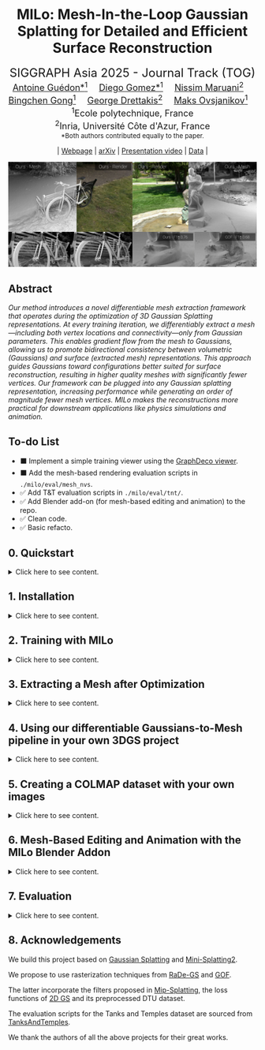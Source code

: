 <div align="center">

<h1>
MILo: Mesh-In-the-Loop Gaussian Splatting for Detailed and Efficient Surface Reconstruction
</h1>

<font size="5">
SIGGRAPH Asia 2025 - Journal Track (TOG)<br>
</font>

<font size="4">
<a href="https://anttwo.github.io/" style="font-size:100%;">Antoine Guédon*<sup>1</sup></a>&emsp;
<a href="https://www.lix.polytechnique.fr/Labo/Diego.GOMEZ/" style="font-size:100%;">Diego Gomez*<sup>1</sup></a>&emsp;
<a href="https://nissmar.github.io/" style="font-size:100%;">Nissim Maruani<sup>2</sup></a>&emsp;<br>
<a href="https://s2.hk/" style="font-size:100%;">Bingchen Gong<sup>1</sup></a>&emsp;
<a href="https://www-sop.inria.fr/members/George.Drettakis/" style="font-size:100%;">George Drettakis<sup>2</sup></a>&emsp;
<a href="https://www.lix.polytechnique.fr/~maks/" style="font-size:100%;">Maks Ovsjanikov<sup>1</sup></a>&emsp;
</font>
<br>

<font size="4">
<sup>1</sup>Ecole polytechnique, France<br>
<sup>2</sup>Inria, Université Côte d'Azur, France<br>
</font>

<font size="2">
*Both authors contributed equally to the paper.
</font>

| <a href="https://anttwo.github.io/milo">Webpage</a> | <a href="https://arxiv.org/abs/2506.24096">arXiv</a> | <a href="https://www.youtube.com/watch?v=_SGNhhNz0fE">Presentation video</a> | <a href="https://drive.google.com/drive/folders/1Bf7DM2DFtQe4J63bEFLceEycNf4qTcqm?usp=sharing">Data</a> |

![Teaser image](assets/teaser.png)
</div>

## Abstract

_Our method introduces a novel differentiable mesh extraction framework that operates during the optimization of 3D Gaussian Splatting representations. At every training iteration, we differentiably extract a mesh—including both vertex locations and connectivity—only from Gaussian parameters. This enables gradient flow from the mesh to Gaussians, allowing us to promote bidirectional consistency between volumetric (Gaussians) and surface (extracted mesh) representations. This approach guides Gaussians toward configurations better suited for surface reconstruction, resulting in higher quality meshes with significantly fewer vertices. Our framework can be plugged into any Gaussian splatting representation, increasing performance while generating an order of magnitude fewer mesh vertices. MILo makes the reconstructions more practical for downstream applications like physics simulations and animation._

## To-do List

- ⬛ Implement a simple training viewer using the <a href="https://github.com/graphdeco-inria/graphdecoviewer">GraphDeco viewer</a>.
- ⬛ Add the mesh-based rendering evaluation scripts in `./milo/eval/mesh_nvs`.
- ✅ Add T&T evaluation scripts in `./milo/eval/tnt/`.
- ✅ Add Blender add-on (for mesh-based editing and animation) to the repo.
- ✅ Clean code.
- ✅ Basic refacto.

## 0. Quickstart

<details>
<summary>Click here to see content.</summary>

Please start by creating or downloading a COLMAP dataset, such as <a href="https://drive.google.com/drive/folders/1Bf7DM2DFtQe4J63bEFLceEycNf4qTcqm?usp=sharing">our COLMAP run for the Ignatius scene from the Tanks&Temples dataset</a>. You can move the Ignatius directory to `./milo/data`.

After installing MILo as described in the next section, you can reconstruct a surface mesh from images by going to the `./milo/` directory and running the following commands:

```bash
# Training for an outdoor scene
python train.py -s ./data/Ignatius -m ./output/Ignatius --imp_metric outdoor --rasterizer radegs

# Saves mesh as PLY with vertex colors after training
python mesh_extract_sdf.py -s ./data/Ignatius -m ./output/Ignatius --rasterizer radegs
```
Please change `--imp_metric outdoor` to `--imp_metric indoor` if your scene is indoor.

These commands use the lightest version of our approach, resulting in a small number of Gaussians and a light mesh. You can increase the number of Gaussians by adding `--dense_gaussians`, and improve the robustness to exposure variations with `--decoupled_appearance` as follows:

```bash
# Training with dense gaussians and better appearance model
python train.py -s ./data/Ignatius -m ./output/Ignatius --imp_metric outdoor --rasterizer radegs --dense_gaussians --decoupled_appearance

# Saves mesh as PLY with vertex colors after training
python mesh_extract_sdf.py -s ./data/Ignatius -m ./output/Ignatius --rasterizer radegs
```

Please refer to the following sections for additional details on our training and mesh extraction scripts, including:
- How to use other rasterizers
- How to train MILo with high-resolution meshes
- Various mesh extraction methods
- How to easily integrate MILo's differentiable GS-to-mesh pipeline to your own GS project
</details>


## 1. Installation

<details>
<summary>Click here to see content.</summary>

### Clone this repository.
```bash
git clone https://github.com/Anttwo/MILo.git --recursive
```

### Install dependencies.

Please start by creating an environment:
```bash
conda create -n milo python=3.9
conda activate milo
```

Then, specify your own CUDA paths depending on your CUDA version:
```bash
# You can specify your own cuda path (depending on your CUDA version)
export CPATH=/usr/local/cuda-11.8/targets/x86_64-linux/include:$CPATH
export LD_LIBRARY_PATH=/usr/local/cuda-11.8/targets/x86_64-linux/lib:$LD_LIBRARY_PATH
export PATH=/usr/local/cuda-11.8/bin:$PATH
```

Finally, you can run the following script to install all dependencies, including PyTorch and Gaussian Splatting submodules:
```bash
python install.py
```
By default, the environment will be installed for CUDA 11.8. If using CUDA 12.1, you can provide the argument `--cuda_version 12.1` to `install.py`. **Please note that only CUDA 11.8 has been tested.**

If you encounter problems or if the installation script does not work, please follow the detailed installation steps below.

<details>
<summary>Click here for detailed installation instructions</summary>

```bash
# For CUDA 11.8
conda install pytorch==2.3.1 torchvision==0.18.1 torchaudio==2.3.1 pytorch-cuda=11.8 -c pytorch -c nvidia

# For CUDA 12.1 (The code has only been tested on CUDA 11.8)
conda install pytorch==2.3.1 torchvision==0.18.1 torchaudio==2.3.1 pytorch-cuda=12.1 -c pytorch -c nvidia

pip install -r requirements.txt

# Install submodules for Gaussian Splatting, including different rasterizers, aggressive densification, simplification, and utilities
pip install submodules/diff-gaussian-rasterization_ms
pip install submodules/diff-gaussian-rasterization
pip install submodules/diff-gaussian-rasterization_gof
pip install submodules/simple-knn
pip install submodules/fused-ssim

# Delaunay Triangulation from Tetra-Nerf
cd submodules/tetra_triangulation
conda install cmake
conda install conda-forge::gmp
conda install conda-forge::cgal

# You can specify your own cuda path (depending on your CUDA version)
export CPATH=/usr/local/cuda-11.8/targets/x86_64-linux/include:$CPATH
export LD_LIBRARY_PATH=/usr/local/cuda-11.8/targets/x86_64-linux/lib:$LD_LIBRARY_PATH
export PATH=/usr/local/cuda-11.8/bin:$PATH

cmake .
make 
pip install -e .
cd ../../

# Nvdiffrast for efficient mesh rasterization
cd ./submodules/nvdiffrast
pip install .
cd ../../
```

</details>

</details>

## 2. Training with MILo

<details>
<summary>Click here to see content.</summary>

First, go to the MILo folder:
```bash
cd milo
```

Then, to optimize a Gaussian Splatting representation with MILo using a COLMAP dataset, you can run the following command:
```bash
python train.py \
    -s <PATH TO COLMAP DATASET> \
    -m <OUTPUT_DIR> \
    --imp_metric <"indoor" OR "outdoor"> \
    --rasterizer <"radegs" OR "gof">
```
The main arguments are the following:
| Argument | Values | Default | Description |
|----------|--------|---------|-------------|
|  `--imp_metric` | `"indoor"` or `"outdoor"` | Required | Type of scene to optimize. Modifies the importance sampling to better handle indoor or outdoor scenes. |
| `--rasterizer` | `"radegs"` or `"gof"` | `"radegs"` | Rasterization technique used during training. |
| `--dense_gaussians` | flag | disabled | Use more Gaussians during training. When active, only a subset of Gaussians will generate pivots for Delaunay triangulation. When inactive, all Gaussians generate pivots.|

You can use a dense set of Gaussians by adding the argument `--dense_gaussians`:
```bash
python train.py \
    -s <PATH TO COLMAP DATASET> \
    -m <OUTPUT_DIR> \
    --imp_metric <"indoor" OR "outdoor"> \
    --rasterizer <"radegs" OR "gof"> \
    --dense_gaussians \
    --data_device cpu
```

The list of optional arguments is provided below:
| Category | Argument | Values | Default | Description |
|----------|----------|---------|---------|-------------|
| **Performance & Logging** | `--data_device` | `"cpu"` or `"cuda"` | `"cuda"` | Forces data to be loaded on CPU (less GPU memory usage, slightly slower training) |
| | `--log_interval` | integer | - | Log images every N training iterations (e.g., `200`) |
| **Mesh Configuration** | `--mesh_config` | `"default"`, `"highres"`, `"veryhighres"` | `"default"` | Config file for mesh resolution and quality |
| **Evaluation & Appearance** | `--eval` | flag | disabled | Performs the usual train/test split for evaluation |
| | `--decoupled_appearance` | flag | disabled | Better handling of exposure variations |
| **Depth-Order Regularization** | `--depth_order` | flag | disabled | Enable depth-order regularization with DepthAnythingV2 |
| | `--depth_order_config` | `"default"` or `"strong"` | `"default"` | Strength of depth regularization |

You can change the config file used during training (useful for ablation runs) by 
specifying `--mesh_config <CONFIG_NAME>`. The different config files are the following:

- **Default config**: The default config file name is `default`. This config results in 
lighter representations and lower resolution meshes, containing around 2M Delaunay vertices 
for the base setting and 5M Delaunay vertices for the `--dense_gaussians` setting.
- **High Res config**: You can use `--mesh_config highres --dense_gaussians` for higher 
resolution meshes. We recommend using this config with `--dense_gaussians`. This config 
results in higher resolution representations, containing up to 9M Delaunay vertices.
- **Very High Res config**: You can use `--mesh_config veryhighres --dense_gaussians` for 
even higher resolution meshes. We recommend using this config with `--dense_gaussians`. This 
config results in even higher resolution representations, containing up to 14M Delaunay 
vertices. This configuration requires more memory for training.

Please refer to the <a href="https://depth-anything-v2.github.io/">DepthAnythingV2</a> repo to download the `vitl` checkpoint required for Depth-Order regularization. Then, move the checkpoint file to `./submodules/Depth-Anything-V2/checkpoints/`.

### Example Commands

Basic training for indoor scenes with logging:
```bash
python train.py -s <PATH TO COLMAP DATASET> -m <OUTPUT_DIR> --imp_metric indoor --rasterizer radegs --log_interval 200
```

Dense Gaussians with high resolution in outdoor scenes:
```bash
python train.py -s <PATH TO COLMAP DATASET> -m <OUTPUT_DIR> --imp_metric outdoor --rasterizer radegs --dense_gaussians --mesh_config highres --data_device cpu
```

Full featured training with very high resolution:
```bash
python train.py -s <PATH TO COLMAP DATASET> -m <OUTPUT_DIR> --imp_metric indoor --rasterizer radegs --dense_gaussians --mesh_config veryhighres --decoupled_appearance --log_interval 200 --data_device cpu
```

Training with depth-order regularization:
```bash
python train.py -s <PATH TO COLMAP DATASET> -m <OUTPUT_DIR> --imp_metric indoor --rasterizer radegs --depth_order --depth_order_config strong --log_interval 200 --data_device cpu
```

</details>

## 3. Extracting a Mesh after Optimization

<details>
<summary>Click here to see content.</summary>

First go to `./milo/`.

### 3.1. Use learned SDF values

You can then use the following command:
```bash
python mesh_extract_sdf.py \
    -s <PATH TO COLMAP DATASET> \
    -m <MODEL DIR> \
    --rasterizer <"radegs" OR "gof">
```
This script will further refine the SDF values for a short period of time (1000 iterations by default) with frozen Gaussians, then save the mesh as a PLY file with vertex colors. The mesh will be located at `<MODEL_DIR>/mesh_learnable_sdf.ply`.

**WARNING:** Make sure you use the same mesh config file as the one used during training. You can change the config file by specifying `--config <CONFIG_NAME>`. The default config file name is `default`, but you can switch to `highres` or `veryhighres`.

You can use the usual train/test split by adding the argument `--eval`. 

### 3.2. Use Integrated Opacity Field or scalable TSDF

To extract a mesh using the integrated opacity field as defined by the Gaussians in GOF and RaDe-GS, you can run the following command:
```bash
python mesh_extract_integration.py \
    -s <PATH TO COLMAP DATASET> \
    -m <MODEL DIR>
```
You can use the argument `--rasterizer <radegs OR gof>` to change the rasterization technique for computing the opacity field. Default is `gof`. We recommend using GOF in this context (even if RaDe-GS was used during training), as the opacity computation from GOF is more precise and will produce less surface erosion.

You can also use the argument `--sdf_mode <"integration" OR "depth_fusion">` to modify the SDF computation strategy. Default mode is `integration`, which uses the integrated opacity field. Please note that `depth_fusion` is not traditional TSDF performed on a regular grid, but our more efficient depth fusion strategy relying on the same Gaussian pivots as the ones used for `integration`.

If using `integration`, you can modify the isosurface value with the argument `--isosurface_value <value>`. The default value is 0.5.
```bash
python mesh_extract_integration.py \
    -s <PATH TO COLMAP DATASET> \
    -m <MODEL DIR> \
    --rasterizer gof \
    --sdf_mode integration \
    --isosurface_value 0.5
```

If using `depth_fusion`, you can modify the truncation margin with the argument `--trunc_margin <value>`. If not provided, the value is automatically computed depending on the scale of the scene. We recommend not changing this value.
```bash
python mesh_extract_integration.py \
    -s <PATH TO COLMAP DATASET> \
    -m <MODEL DIR> \
    --rasterizer gof \
    --sdf_mode depth_fusion \
    --trunc_margin 0.005
```

The mesh will be saved at either `<MODEL_DIR>/mesh_integration_sdf.ply` or `<MODEL_DIR>/mesh_depth_fusion_sdf.ply` depending on the SDF computation method.

</details>

## 4. Using our differentiable Gaussians-to-Mesh pipeline in your own 3DGS project

<details>
<summary>Click here to see content.</summary>
<br>

In `milo.functional`, we provide straightforward functions to leverage our differentiable *Gaussians-to-Mesh pipeline* in your own 3DGS projects.

These functions only require Gaussian parameters as inputs (`means`, `scales`, `rotations`, `opacities`) and can extract a mesh from these parameters in a differentiable manner, allowing for **performing differentiable operations on the surface mesh and backpropating gradients directly to the Gaussians**.

We only assume that your own `Camera` class has the same structure as the class from the original [3DGS](https://github.com/graphdeco-inria/gaussian-splatting) implementation.

Specifically, we propose the following functions:
- `sample_gaussians_on_surface`: This function samples Gaussians that are the most likely to be located on the surface of the scene. For more efficiency, we propose using only these Gaussians for generating pivots and applying Delaunay triangulation.
- `extract_gaussian_pivots`: This differentiable function builds pivots from the parameters of the sampled Gaussians. In practice, there is no need to explicitely call this function, as our other functions can recompute pivots on the fly. However, you might want to perform special treatment on the pivots.
- `compute_initial_sdf_values`: This function estimates initial truncated SDF values for any set of Gaussian pivots by performing depth-fusion over the provided viewpoints. You can directly provide the gaussian parameters to this function, in which case pivots will be computed on the fly. In the paper, we propose to learn optimal SDF values by maximizing the consistency between volumetric GS renderings and surface mesh renderings; We use this function to initialize the SDF values.
- `compute_delaunay_triangulation`: This function computes the Delaunay triangulation for a set of sampled Gaussians pivots. You can provide either pivots as inputs, or directly the parameters of the Gaussians (means, scales, rotations...), in which case the pivots will be recomputed on the fly. This function should not be applied at every training iteration as it is very slow, and the Delaunay graph does not change that much during training.
- `extract_mesh`: This differentiable function extracts the mesh from the Gaussian parameters, given a Delaunay triangulation and SDF values for the Gaussian pivots.

We also propose additional functions such as `frustum_cull_mesh` which culls mesh vertices based on the view frustum of an input camera.

We provide an example of how to use these functions below, using our codebase or any codebase following the same template as the original [3DGS](https://github.com/graphdeco-inria/gaussian-splatting) implementation.

```python
from functional import (
    sample_gaussians_on_surface,
    extract_gaussian_pivots,
    compute_initial_sdf_values,
    compute_delaunay_triangulation,
    extract_mesh,
    frustum_cull_mesh,
)

# Load or initialize a 3DGS-like model and training cameras
gaussians = ...
train_cameras = ...

# Define a simple wrapper for your Gaussian Splatting rendering function, 
# following this template. It will be used only for initializing SDF values.
# The wrapper should accept just a camera as input, and return a dictionary 
# with "render" and "depth" keys.
from gaussian_renderer.radegs import render_radegs
pipe = ...
background = torch.tensor([0., 0., 0.], device="cuda")
def render_func(view):
    render_pkg = render_radegs(
        viewpoint_camera=view, 
        pc=gaussians, 
        pipe=pipe, 
        bg_color=background, 
        kernel_size=0.0, 
        scaling_modifier = 1.0, 
        require_coord=False, 
        require_depth=True
    )
    return {
        "render": render_pkg["render"],
        "depth": render_pkg["median_depth"],
    }

# Only the parameters of the Gaussians are needed for extracting the mesh.
means = gaussians.get_xyz
scales = gaussians.get_scaling
rotations = gaussians.get_rotation
opacities = gaussians.get_opacity

# Sample Gaussians on the surface.
# Should be performed only once, or just once in a while.
# In this example, we sample at most 600_000 Gaussians.
surface_gaussians_idx = sample_gaussians_on_surface(
    views=train_cameras,
    means=means,
    scales=scales,
    rotations=rotations,
    opacities=opacities,
    n_max_samples=600_000,
    scene_type='indoor',
)

# Compute initial SDF values for pivots. Should be performed only once.
# In the paper, we propose to learn optimal SDF values by maximizing the 
# consistency between volumetric renderings and surface mesh renderings.
initial_pivots_sdf = compute_initial_sdf_values(
    views=train_cameras,
    render_func=render_func,
    means=means,
    scales=scales,
    rotations=rotations,
    gaussian_idx=surface_gaussians_idx,
)

# Compute Delaunay Triangulation.
# Can be performed once in a while.
delaunay_tets = compute_delaunay_triangulation(
    means=means,
    scales=scales,
    rotations=rotations,
    gaussian_idx=surface_gaussians_idx,
)

# Differentiably extract a mesh from Gaussian parameters, including initial 
# or updated SDF values for the Gaussian pivots.
# This function is differentiable with respect to the parameters of the Gaussians, 
# as well as the SDF values. Can be performed at every training iteration.
mesh = extract_mesh(
    delaunay_tets=delaunay_tets,
    pivots_sdf=initial_pivots_sdf,
    means=means,
    scales=scales,
    rotations=rotations,
    gaussian_idx=surface_gaussians_idx,
)

# You can now apply any differentiable operation on the extracted mesh, 
# and backpropagate gradients back to the Gaussians!
# In the paper, we propose to use differentiable mesh rendering.
from scene.mesh import MeshRasterizer, MeshRenderer
renderer = MeshRenderer(MeshRasterizer(cameras=train_cameras))

# We cull the mesh based on the view frustum for more efficiency
i_view = np.random.randint(0, len(train_cameras))
mesh_render_pkg = renderer(
    frustum_cull_mesh(mesh, train_cameras[i_view]), 
    cam_idx=i_view, 
    return_depth=True, return_normals=True
)
mesh_depth = mesh_render_pkg["depth"]
mesh_normals = mesh_render_pkg["normals"]
```

</details>

## 5. Creating a COLMAP dataset with your own images

<details>
<summary><span>Click here to see content.</span></summary>
<br>

### 5.1. Estimate camera poses with COLMAP

Please first install a recent version of COLMAP (ideally CUDA-powered) and make sure to put the images you want to use in a directory `<location>/input`. Then, run the script `milo/convert.py` from the original Gaussian splatting implementation to compute the camera poses for the images using COLMAP. Please refer to the original <a href="https://github.com/graphdeco-inria/gaussian-splatting">3D Gaussian Splatting repository</a> for more details.

```shell
python milo/convert.py -s <location>
```

Sometimes COLMAP fails to reconstruct all images into the same model and hence produces multiple sub-models. The smaller sub-models generally contain only a few images. However, by default, the script `convert.py` will apply Image Undistortion only on the first sub-model, which may contain only a few images.

If this is the case, a simple solution is to keep only the largest sub-model and discard the others. To do this, open the source directory containing your input images, then open the sub-directory `<Source_directory>/distorted/sparse/`. You should see several sub-directories named `0/`, `1/`, etc., each containing a sub-model. Remove all sub-directories except the one containing the largest files, and rename it to `0/`. Then, run the script `convert.py` one more time but skip the matching process:

```shell
python milo/convert.py -s <location> --skip_matching
```

_Note: If the sub-models have common registered images, they could be merged into a single model as post-processing step using COLMAP; However, merging sub-models requires to run another global bundle adjustment after the merge, which can be time consuming._

### 5.2. Estimate camera poses with VGGT

Coming soon.

</details>


## 6. Mesh-Based Editing and Animation with the MILo Blender Addon

<details>
<summary>Click here to see content.</summary>
<br>

While MILo provides a differentiable solution for extracting meshes from 3DGS representations, it also implicitly encourages Gaussians to align with the surface of the mesh. As a result, any modification made to the mesh can be easily propagated to the Gaussians, making the reconstructed mesh an excellent proxy for editing and animating the 3DGS representation.

Similarly to previous works <a href="https://anttwo.github.io/sugar/">SuGaR</a> and <a href="https://anttwo.github.io/frosting/">Gaussian Frosting</a>, we provide a Blender addon allowing to combine, edit and animate 3DGS representations just by manipulating meshes reconstructed with MILo in Blender.

### 6.1. Installing the addon

1. Please start by installing `torch_geometric` and `torch_cluster` in your `milo` conda environment:
```shell
pip install torch_geometric
pip install torch_cluster
```

2. Then, install <a href="https://www.blender.org/download/">Blender</a> (version 4.0.2 is recommended but not mandatory).

3. Open Blender, and go to `Edit` > `Preferences` > `Add-ons` > `Install`, and select the file `milo_addon.py` located in `./milo/blender/`.<br>

You have now installed the MILo addon for Blender!

### 6.2. Usage

This Blender addon is almost identical as the <a href="https://github.com/Anttwo/sugar_frosting_blender_addon">SuGaR x Frosting Blender addon</a>. You can refer to this previous repo for more details and illustrations. To combine, edit or animate scene with the addon, please follow the steps below:

1. Please start by training Gaussians with MILo and extracting a mesh, as described in the Quickstart section.

2. Open a new scene in Blender, and go to the `Render` tab in the Properties. You should see a panel named `Add MILo mesh`. The panel is not necessary at the top of the tab, so you may need to scroll down to find it.

3. **(a) Select a mesh.** Enter the path to the final mesh extracted with MILo in the `Path to mesh PLY` field. You can also click on the folder icon to select the file. The mesh should be located at `<path to model directory>/mesh_learnable_sdf.ply`.<br><br>
**(b) Select a checkpoint.** Similarly, enter the path to the final checkpoint of the optimization in the `Path to 3DGS PLY` field. You can also click on the folder icon to select the file. The checkpoint should be located at `<path to model directory>/point_cloud/iteration_18000/point_cloud.ply`.<br><br>
**(c) Load the mesh.** Finally, click on `Add mesh` to load the mesh in Blender. Feel free to rotate the mesh and change the shading mode to better visualize the mesh and its colors. 

4. **Now, feel free to edit your mesh using Blender!** 
<br>You can segment it into different pieces, sculpt it, rig it, animate it using a parent armature, *etc*. You can also add other MILo meshes to the scene, and combine elements from different scenes. <br>
Feel free to set a camera in the scene and prepare an animation: You can animate the camera, the mesh, *etc*.<br>
Please avoid using `Apply Location`, `Apply Rotation`, or `Apply Scale` on the edited mesh, as we are still unsure how it will affect the correspondence between the mesh and the optimized checkpoint.

5. Once you're done with your editing, you can prepare a rendering package ready to be rendered with Gaussians. To do so, go to the `Render` tab in the Properties again, and select the `./milo/` directory in the `Path to MILo directory` field.<br> 
Finally, click on `Render Image` or `Render Animation` to save a rendering package for the scene. <br><br>
`Render Image` will render a single image of the scene, with the current camera position and mesh editions/poses.<br><br>
`Render Animation` will render a full animation of the scene, from the first frame to the last frame you set in the Blender Timeline.
<br><br>
The package should be saved as a `JSON` file and located in `./milo/blender/packages/`.

7. Finally, you can render the package with Gaussian Splatting. You just need to go to `./milo/` and run the following command:
```shell
python render_blender_scene.py \
    -p <path to the package json file> \
    --rasterizer <"radegs" or "gof">.
```

By default, renderings are saved in `./milo/blender/renders/<name of the scene>/`. However, you can change the output directory by adding `-o <path to output directory>`.

Please check the documentation of the `render_blender_scene.py` scripts for more information on the additional arguments.
If you get artifacts in the rendering, you can try to play with the various following hyperparameters: `binding_mode`, `filter_big_gaussians_with_th`, `clamp_big_gaussians_with_th`, and `filter_distant_gaussians_with_th`.

</details>

## 7. Evaluation

<details>
<summary>Click here to see content.</summary>
<br>

For evaluation, please start by downloading [our COLMAP runs for the Tanks and Temples dataset](https://drive.google.com/drive/folders/1Bf7DM2DFtQe4J63bEFLceEycNf4qTcqm?usp=sharing), and make sure to move all COLMAP scene directories (Barn, Caterpillar, _etc._) inside the same directory. 

Then, please download ground truth point cloud, camera poses, alignments and cropfiles from [Tanks and Temples dataset](https://www.tanksandtemples.org/download/). The ground truth dataset should be organized as:
```
GT_TNT_dataset
│
└─── Barn
│   │
|   └─── Barn.json
│   │
|   └─── Barn.ply
│   │
|   └─── Barn_COLMAP_SfM.log
│   │
|   └─── Barn_trans.txt
│ 
└─── Caterpillar
│   │
......
```

We follow the exact same pipeline as GOF and RaDe-GS for evaluating MILo on T&T. Please go to `./milo/` and run the following script to run the full training and evaluation pipeline on all scenes:

```bash
python scripts/evaluate_tnt.py \
    --data_dir <path to directory containing TNT COLMAP datasets> \
    --gt_dir <path to the GT TNT directory> \
    --output_dir <path to output directory> \
    --rasterizer <"radegs" or "gof"> \
    --mesh_config <"default" or "highres" or "veryhighres">
```
You can add `--dense_gaussians` for using more Gaussians during training. Please note that `--dense_gaussians` will be automatically set to `True` if using `--mesh_config highres` or `--mesh_config veryhighres`.

For evaluating only a single scene, you can run the following commands:

```bash
# Training (you can add --dense_gaussians for higher performance)
python train.py \
    -s <path to preprocessed TNT dataset> \
    -m <output folder> \
    --imp_metric <"indoor" or "outdoor"> \
    --rasterizer <"radegs" or "gof"> \
    --mesh_config <"default" or "highres" or "veryhighres"> \
    --eval \
    --decoupled_appearance \
    --data_device cpu

# Mesh extraction
python mesh_extract_sdf.py \
    -s <path to preprocessed TNT dataset> \
    -m <output folder> \
    --rasterizer <"radegs" or "gof"> \
    --config <"default" or "highres" or "veryhighres"> \
    --eval \
    --data_device cpu

# Evaluation
python eval/tnt/run.py \
    --dataset-dir <path to GT TNT dataset> \
    --traj-path <path to preprocessed TNT COLMAP_SfM.log file> \
    --ply-path <output folder>/recon.ply
```

### Novel View Synthesis
After training MILo on a scene with test/train split by using the argument `--eval`, you can evaluate the performance of the Novel View Synthesis by running the scripts below:

```bash
python render.py \
    -m <path to pre-trained model> \
    -s <path to dataset> \
    -- rasterizer <"radegs" or "gof">

python metrics.py -m <path to trained model> # Compute error metrics on renderings
```

</details>

## 8. Acknowledgements

We build this project based on [Gaussian Splatting](https://github.com/graphdeco-inria/gaussian-splatting) and [Mini-Splatting2](https://github.com/fatPeter/mini-splatting2).

We propose to use rasterization techniques from [RaDe-GS](https://baowenz.github.io/radegs/) and [GOF](https://github.com/autonomousvision/gaussian-opacity-fields/tree/main).

The latter incorporate the filters proposed in [Mip-Splatting](https://github.com/autonomousvision/mip-splatting), the loss functions of [2D GS](https://github.com/hbb1/2d-gaussian-splatting) and its preprocessed DTU dataset.

The evaluation scripts for the Tanks and Temples dataset are sourced from [TanksAndTemples](https://github.com/isl-org/TanksAndTemples/tree/master/python_toolbox/evaluation).

We thank the authors of all the above projects for their great works.
